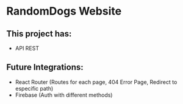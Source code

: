 # RandomDogs Website

## This project has:

- API REST

## Future Integrations:

- React Router (Routes for each page, 404 Error Page, Redirect to especific path)
- Firebase (Auth with different methods)
